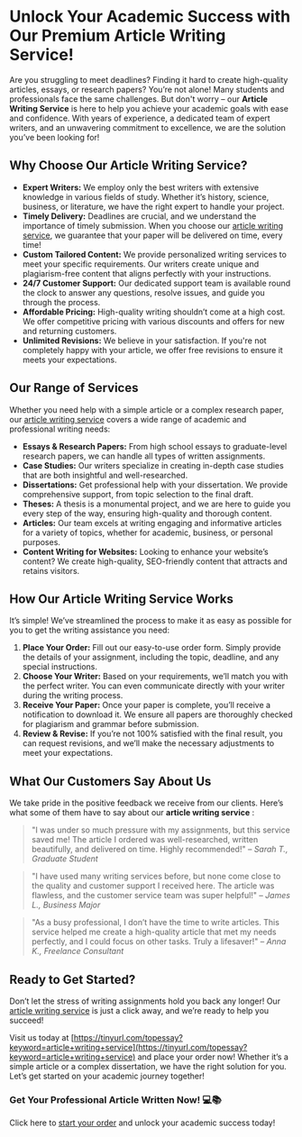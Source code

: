 # Unlock Your Academic Success with Our Premium Article Writing Service!

Are you struggling to meet deadlines? Finding it hard to create high-quality articles, essays, or research papers? You’re not alone! Many students and professionals face the same challenges. But don't worry – our **Article Writing Service** is here to help you achieve your academic goals with ease and confidence. With years of experience, a dedicated team of expert writers, and an unwavering commitment to excellence, we are the solution you’ve been looking for!

## Why Choose Our Article Writing Service?

- **Expert Writers:** We employ only the best writers with extensive knowledge in various fields of study. Whether it’s history, science, business, or literature, we have the right expert to handle your project.
- **Timely Delivery:** Deadlines are crucial, and we understand the importance of timely submission. When you choose our [article writing service](https://tinyurl.com/topessay?keyword=article+writing+service), we guarantee that your paper will be delivered on time, every time!
- **Custom Tailored Content:** We provide personalized writing services to meet your specific requirements. Our writers create unique and plagiarism-free content that aligns perfectly with your instructions.
- **24/7 Customer Support:** Our dedicated support team is available round the clock to answer any questions, resolve issues, and guide you through the process.
- **Affordable Pricing:** High-quality writing shouldn’t come at a high cost. We offer competitive pricing with various discounts and offers for new and returning customers.
- **Unlimited Revisions:** We believe in your satisfaction. If you're not completely happy with your article, we offer free revisions to ensure it meets your expectations.

## Our Range of Services

Whether you need help with a simple article or a complex research paper, our [article writing service](https://tinyurl.com/topessay?keyword=article+writing+service) covers a wide range of academic and professional writing needs:

- **Essays & Research Papers:** From high school essays to graduate-level research papers, we can handle all types of written assignments.
- **Case Studies:** Our writers specialize in creating in-depth case studies that are both insightful and well-researched.
- **Dissertations:** Get professional help with your dissertation. We provide comprehensive support, from topic selection to the final draft.
- **Theses:** A thesis is a monumental project, and we are here to guide you every step of the way, ensuring high-quality and thorough content.
- **Articles:** Our team excels at writing engaging and informative articles for a variety of topics, whether for academic, business, or personal purposes.
- **Content Writing for Websites:** Looking to enhance your website’s content? We create high-quality, SEO-friendly content that attracts and retains visitors.

## How Our Article Writing Service Works

It’s simple! We’ve streamlined the process to make it as easy as possible for you to get the writing assistance you need:

1. **Place Your Order:** Fill out our easy-to-use order form. Simply provide the details of your assignment, including the topic, deadline, and any special instructions.
2. **Choose Your Writer:** Based on your requirements, we’ll match you with the perfect writer. You can even communicate directly with your writer during the writing process.
3. **Receive Your Paper:** Once your paper is complete, you’ll receive a notification to download it. We ensure all papers are thoroughly checked for plagiarism and grammar before submission.
4. **Review & Revise:** If you’re not 100% satisfied with the final result, you can request revisions, and we’ll make the necessary adjustments to meet your expectations.

## What Our Customers Say About Us

We take pride in the positive feedback we receive from our clients. Here’s what some of them have to say about our **article writing service** :

> "I was under so much pressure with my assignments, but this service saved me! The article I ordered was well-researched, written beautifully, and delivered on time. Highly recommended!" – _Sarah T., Graduate Student_

> "I have used many writing services before, but none come close to the quality and customer support I received here. The article was flawless, and the customer service team was super helpful!" – _James L., Business Major_

> "As a busy professional, I don’t have the time to write articles. This service helped me create a high-quality article that met my needs perfectly, and I could focus on other tasks. Truly a lifesaver!" – _Anna K., Freelance Consultant_

## Ready to Get Started?

Don’t let the stress of writing assignments hold you back any longer! Our [article writing service](https://tinyurl.com/topessay?keyword=article+writing+service) is just a click away, and we’re ready to help you succeed!

Visit us today at [https://tinyurl.com/topessay?keyword=article+writing+service](https://tinyurl.com/topessay?keyword=article+writing+service) and place your order now! Whether it’s a simple article or a complex dissertation, we have the right solution for you. Let’s get started on your academic journey together!

### Get Your Professional Article Written Now! 💻📚

Click here to [start your order](https://tinyurl.com/topessay?keyword=article+writing+service) and unlock your academic success today!
